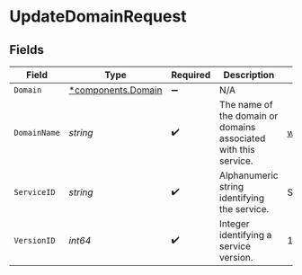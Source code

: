 # UpdateDomainRequest


## Fields

| Field                                                           | Type                                                            | Required                                                        | Description                                                     | Example                                                         |
| --------------------------------------------------------------- | --------------------------------------------------------------- | --------------------------------------------------------------- | --------------------------------------------------------------- | --------------------------------------------------------------- |
| `Domain`                                                        | [*components.Domain](../../models/shared/domain.md)             | :heavy_minus_sign:                                              | N/A                                                             |                                                                 |
| `DomainName`                                                    | *string*                                                        | :heavy_check_mark:                                              | The name of the domain or domains associated with this service. | www.example.com                                                 |
| `ServiceID`                                                     | *string*                                                        | :heavy_check_mark:                                              | Alphanumeric string identifying the service.                    | SU1Z0isxPaozGVKXdv0eY                                           |
| `VersionID`                                                     | *int64*                                                         | :heavy_check_mark:                                              | Integer identifying a service version.                          | 1                                                               |